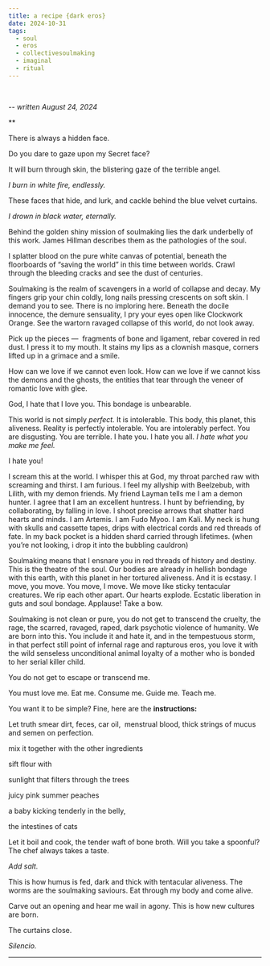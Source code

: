 ```yaml
---
title: a recipe {dark eros}
date: 2024-10-31
tags:
  - soul
  - eros
  - collectivesoulmaking
  - imaginal
  - ritual
---
```

<br/>

*-- written August 24, 2024*

**
  

There is always a hidden face. 

Do you dare to gaze upon my Secret face? 

It will burn through skin, the blistering gaze of the terrible angel. 

*I burn in white fire, endlessly.*  

These faces that hide, and lurk, and cackle behind the blue velvet curtains. 

*I drown in black water, eternally.* 

Behind the golden shiny mission of soulmaking lies the dark underbelly of this work. James Hillman describes them as the pathologies of the soul. 

I splatter blood on the pure white canvas of potential, beneath the floorboards of “saving the world” in this time between worlds. Crawl through the bleeding cracks and see the dust of centuries. 

Soulmaking is the realm of scavengers in a world of collapse and decay. My fingers grip your chin coldly, long nails pressing crescents on soft skin. I demand you to see. There is no imploring here. Beneath the docile innocence, the demure sensuality, I pry your eyes open like Clockwork Orange. See the wartorn ravaged collapse of this world, do not look away. 

Pick up the pieces —  fragments of bone and ligament, rebar covered in red dust. I press it to my mouth. It stains my lips as a clownish masque, corners lifted up in a grimace and a smile. 

How can we love if we cannot even look. How can we love if we cannot kiss the demons and the ghosts, the entities that tear through the veneer of romantic love with glee. 

God, I hate that I love you. This bondage is unbearable. 

This world is not simply *perfect.* It is intolerable. This body, this planet, this aliveness. Reality is perfectly intolerable. You are intolerably perfect. You are disgusting. You are terrible. I hate you. I hate you all. *I hate what you make me feel.* 

I hate you!

I scream this at the world. I whisper this at God, my throat parched raw with screaming and thirst. I am furious. I feel my allyship with Beelzebub, with Lilith, with my demon friends. My friend Layman tells me I am a demon hunter. I agree that I am an excellent huntress. I hunt by befriending, by collaborating, by falling in love. I shoot precise arrows that shatter hard hearts and minds. I am Artemis. I am Fudo Myoo. I am Kali. My neck is hung with skulls and cassette tapes, drips with electrical cords and red threads of fate. In my back pocket is a hidden shard carried through lifetimes. (when you’re not looking, i drop it into the bubbling cauldron)

Soulmaking means that I ensnare you in red threads of history and destiny. This is the theatre of the soul. Our bodies are already in hellish bondage with this earth, with this planet in her tortured aliveness. And it is ecstasy. I move, you move. You move, I move. We move like sticky tentacular creatures. We rip each other apart. Our hearts explode. Ecstatic liberation in guts and soul bondage. Applause! Take a bow.

Soulmaking is not clean or pure, you do not get to transcend the cruelty, the rage, the scarred, ravaged, raped, dark psychotic violence of humanity. We are born into this. You include it and hate it, and in the tempestuous storm, in that perfect still point of infernal rage and rapturous eros, you love it with the wild senseless unconditional animal loyalty of a mother who is bonded to her serial killer child. 

You do not get to escape or transcend me. 

You must love me. Eat me. Consume me. Guide me. Teach me. 

You want it to be simple? Fine, here are the **instructions:** 

Let truth smear dirt, feces, car oil,  menstrual blood, thick strings of mucus and semen on perfection. 

mix it together with the other ingredients

sift flour with 

sunlight that filters through the trees

juicy pink summer peaches

a baby kicking tenderly in the belly, 

the intestines of cats 

Let it boil and cook, the tender waft of bone broth. Will you take a spoonful? The chef always takes a taste. 

*Add salt.*  

This is how humus is fed, dark and thick with tentacular aliveness. The worms are the soulmaking saviours. Eat through my body and come alive. 

Carve out an opening and hear me wail in agony. This is how new cultures are born. 

The curtains close. 

*Silencio.*



------ 
